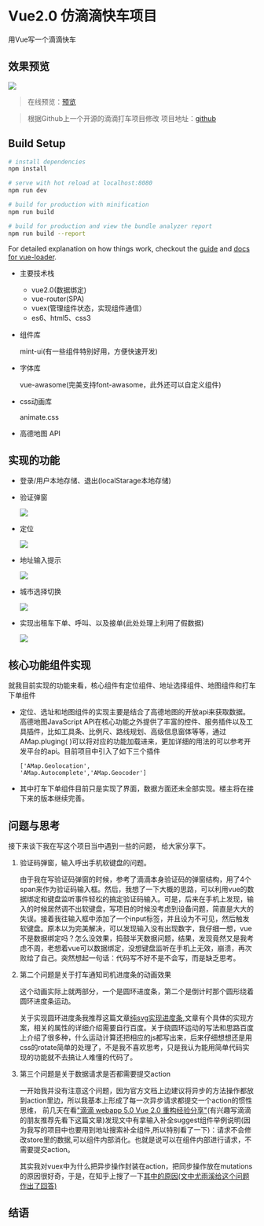 # Vue2.0 仿滴滴快车项目
用Vue写一个滴滴快车

## 效果预览
![](https://ooo.0o0.ooo/2017/06/11/593ce65f51ba3.gif)
> 在线预览：[预览](https://uncleze2017.github.io/vue-didi-demo/index.html)

> 根据Github上一个开源的滴滴打车项目修改 项目地址：[github](https://github.com/uncleze2017/Imitation-DIDI-project)

## Build Setup

``` bash
# install dependencies
npm install

# serve with hot reload at localhost:8080
npm run dev

# build for production with minification
npm run build

# build for production and view the bundle analyzer report
npm run build --report
```

For detailed explanation on how things work, checkout the [guide](http://vuejs-templates.github.io/webpack/) and [docs for vue-loader](http://vuejs.github.io/vue-loader).



* 主要技术栈

    * vue2.0(数据绑定)
    * vue-router(SPA)
    * vuex(管理组件状态，实现组件通信）
    * es6、html5、css3
* 组件库 

    mint-ui(有一些组件特别好用，方便快速开发)
* 字体库

    vue-awasome(完美支持font-awasome，此外还可以自定义组件)

* css动画库

   animate.css
* 高德地图 API
## 实现的功能


* 登录/用户本地存储、退出(localStarage本地存储)

* 验证弹窗

    ![](https://ooo.0o0.ooo/2017/06/11/593ce560987c0.gif)



* 定位

    ![](https://ooo.0o0.ooo/2017/06/11/593ce506a9472.gif)
* 地址输入提示

    ![](https://ooo.0o0.ooo/2017/06/11/593ce5b04e80d.gif)

* 城市选择切换

    ![](https://ooo.0o0.ooo/2017/06/11/593ce60901c5d.gif)

* 实现出租车下单、呼叫、以及接单(此处处理上利用了假数据)

    ![](https://ooo.0o0.ooo/2017/06/11/593ce65f51ba3.gif)
## 核心功能组件实现

就我目前实现的功能来看，核心组件有定位组件、地址选择组件、地图组件和打车下单组件

* 定位、选址和地图组件的实现主要是结合了高德地图的开放api来获取数据。高德地图JavaScript API在核心功能之外提供了丰富的控件、服务插件以及工具插件，比如工具条、比例尺、路线规划、高级信息窗体等等，通过AMap.pluging( )可以将对应的功能加载进来，更加详细的用法的可以参考开发平台的api。目前项目中引入了如下三个插件

    <code>['AMap.Geolocation', 'AMap.Autocomplete','AMap.Geocoder']</code>

* 其中打车下单组件目前只是实现了界面，数据方面还未全部实现。楼主将在接下来的版本继续完善。

## 问题与思考

接下来谈下我在写这个项目当中遇到一些的问题， 给大家分享下。

1.  验证码弹窗，输入呼出手机软键盘的问题。

    由于我在写验证码弹窗的时候，参考了滴滴本身验证码的弹窗结构，用了4个span来作为验证码输入框。然后，我想了一下大概的思路，可以利用vue的数据绑定和键盘监听事件轻松的搞定验证码输入。可是，后来在手机上发现，输入的时候居然调不出软键盘，写项目的时候没考虑到设备问题，简直是大大的失误。接着我往输入框中添加了一个input标签，并且设为不可见，然后触发软键盘。原本以为完美解决，可以发现输入没有出现数字，我仔细一想，vue不是数据绑定吗？怎么没效果，捣鼓半天数据问题，结果，发现竟然又是我考虑不周，老想着vue可以数据绑定，没想键盘监听在手机上无效，崩溃，再次败给了自己。突然想起一句话：代码写不好不是不会写，而是缺乏思考。

2. 第二个问题是关于打车通知司机进度条的动画效果

    这个动画实际上就两部分，一个是圆环进度条，第二个是倒计时那个圆形绕着圆环进度条运动。

    关于实现圆环进度条我推荐这篇文章[纯svg实现进度条](http://www.w3cplus.com/svg/pure-svg-progress-circles.html),文章有个具体的实现方案，相关的属性的详细介绍需要自行百度。关于绕圆环运动的写法和思路百度上介绍了很多种，什么运动计算还把相应的js都写出来，后来仔细想想还是用css的rotate简单的处理了，不是我不喜欢思考，只是我认为能用简单代码实现的功能就不去搞让人难懂的代码了。

3. 第三个问题是关于数据请求是否都需要提交action

    一开始我并没有注意这个问题，因为官方文档上边建议将异步的方法操作都放到action里边，所以我基本上形成了每一次异步请求都提交一个action的惯性思维， 前几天在看["滴滴 webapp 5.0 Vue 2.0 重构经验分享"](https://juejin.im/post/58c8d226ac502e00587f60cd)(有兴趣写滴滴的朋友推荐先看下这篇文章)发现文中有拿输入补全suggest组件举例说明(因为我写的项目中也要用到地址搜索补全组件,所以特别看了一下)：请求不会修改store里的数据,可以组件内部消化。也就是说可以在组件内部进行请求，不需要提交action。

    其实我对vuex中为什么把异步操作封装在action，把同步操作放在mutations的原因很好奇，于是，在知乎上搜了一下[其中的原因(文中尤雨溪给这个问题作出了回答)](https://www.zhihu.com/question/48759748/answer/112823337?from=profile_answer_card)

## 结语

 

